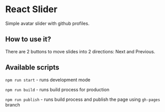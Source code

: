 
# React Slider

Simple avatar slider with github profiles.

## How to use it?

There are 2 buttons to move slides into 2 directions: Next and Previous.

## Available scripts

`npm run start` - runs development mode

`npm run build` - runs build process for production

`npm run publish` - runs build process and publish the page using `gh-pages` branch

